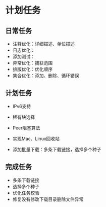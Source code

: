 # 计划任务

## 日常任务

* 注释优化：详细描述、单位描述
* 日志优化：
* 添加测试：
* 异常优化：捕获范围
* 排版优化：优化顺序
* 集合优化：添加、删除、循环错误

## 计划任务

* IPv6支持
* 稀有块选择
* Peer阻塞算法
* 实现Mac、Linux回收站

* 添加批量下载：多条下载链接，选择多个种子

## 完成任务

* 多条下载链接
* 选择多个种子
* 优化任务校验
* 修复没有修改下载目录删除文件异常